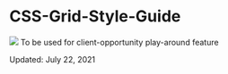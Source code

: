 # CSS-Grid-Style-Guide
<img src='style-guide.gif'>
To be used for client-opportunity play-around feature
<p>Updated: July 22, 2021</p>
